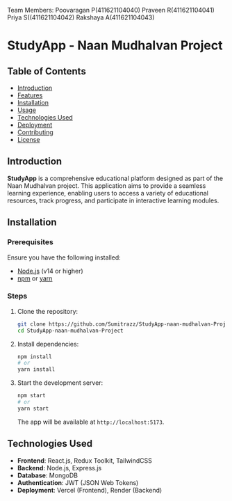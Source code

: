 Team Members:
Poovaragan P(411621104040)
Praveen R(411621104041)
Priya S((411621104042)
Rakshaya A(411621104043)

# StudyApp - Naan Mudhalvan Project


## Table of Contents

- [Introduction](#introduction)
- [Features](#features)
- [Installation](#installation)
- [Usage](#usage)
- [Technologies Used](#technologies-used)
- [Deployment](#deployment)
- [Contributing](#contributing)
- [License](#license)

## Introduction

**StudyApp** is a comprehensive educational platform designed as part of the Naan Mudhalvan project. This application aims to provide a seamless learning experience, enabling users to access a variety of educational resources, track progress, and participate in interactive learning modules.

## Installation

### Prerequisites

Ensure you have the following installed:

- [Node.js](https://nodejs.org/) (v14 or higher)
- [npm](https://www.npmjs.com/) or [yarn](https://yarnpkg.com/)

### Steps

1. Clone the repository:

   ```bash
   git clone https://github.com/Sumitrazz/StudyApp-naan-mudhalvan-Project.git
   cd StudyApp-naan-mudhalvan-Project
   ```

2. Install dependencies:

   ```bash
   npm install
   # or
   yarn install
   ```

3. Start the development server:

   ```bash
   npm start
   # or
   yarn start
   ```

   The app will be available at `http://localhost:5173`.


## Technologies Used

- **Frontend**: React.js, Redux Toolkit, TailwindCSS
- **Backend**: Node.js, Express.js
- **Database**: MongoDB
- **Authentication**: JWT (JSON Web Tokens)
- **Deployment**: Vercel (Frontend), Render (Backend)

